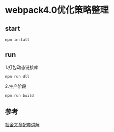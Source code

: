 # webpack4.0优化策略整理

## start

```
npm install
```

## run

1.打包动态链接库
```
npm run dll
```

2.生产阶段
```
npm run build
```

## 参考
[掘金文章配套讲解](https://juejin.im/post/5abbc2ca5188257ddb0fae9b)

